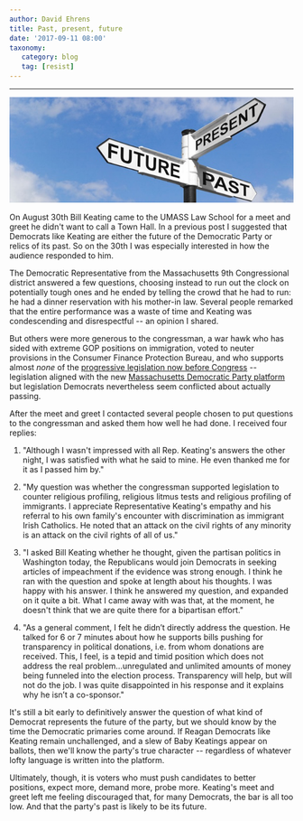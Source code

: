```yaml
---
author: David Ehrens
title: Past, present, future
date: '2017-09-11 08:00'
taxonomy:
   category: blog
   tag: [resist]
---
```

---

![](sign.jpg)

On August 30th Bill Keating came to the UMASS Law School for a meet and greet he didn't want to call a Town Hall. In a previous post I suggested that Democrats like Keating are either the future of the Democratic Party or relics of its past. So on the 30th I was especially interested in how the audience responded to him.

The Democratic Representative from the Massachusetts 9th Congressional district answered a few questions, choosing instead to run out the clock on potentially tough ones and he ended by telling the crowd that he had to run: he had a dinner reservation with his mother-in law. Several people remarked that the entire performance was a waste of time and Keating was condescending and disrespectful -- an opinion I shared.

But others were more generous to the congressman, a war hawk who has sided with extreme GOP positions on immigration, voted to neuter provisions in the Consumer Finance Protection Bureau, and who supports almost *none* of the [progressive legislation now before Congress](https://summerforprogress.com/scorecard) -- legislation aligned with the new [Massachusetts Democratic Party platform](https://massdems.org/platform/) but legislation Democrats nevertheless seem conflicted about actually passing.

After the meet and greet I contacted several people chosen to put questions to the congressman and asked them how well he had done. I received four replies:

1. "Although I wasn't impressed with all Rep. Keating's answers the other night, I was satisfied with what he said to mine. He even thanked me for it as I passed him by."


1. "My question was whether the congressman supported legislation to counter religious profiling, religious litmus tests and religious profiling of immigrants. I appreciate Representative Keating's empathy and his referral to his own family's encounter with discrimination as immigrant Irish Catholics. He noted that an attack on the civil rights of any minority is an attack on the civil rights of all of us."


1. "I asked Bill Keating whether he thought, given the partisan politics in Washington today, the Republicans would join Democrats in seeking articles of impeachment if the evidence was strong enough. I think he ran with the question and spoke at length about his thoughts. I was happy with his answer. I think he answered my question, and expanded on it quite a bit. What I came away with was that, at the moment, he doesn't think that we are quite there for a bipartisan effort."


1. "As a general comment, I felt he didn’t directly address the question. He talked for 6 or 7 minutes about how he supports bills pushing for transparency in political donations, i.e. from whom donations are received. This, I feel, is a tepid and timid position which does not address the real problem…unregulated and unlimited amounts of money being funneled into the election process. Transparency will help, but will not do the job. I was quite disappointed in his response and it explains why he isn’t a co-sponsor."

It's still a bit early to definitively answer the question of what kind of Democrat represents the future of the party, but we should know by the time the Democratic primaries come around. If Reagan Democrats like Keating remain unchallenged, and a slew of Baby Keatings appear on ballots, then we'll know the party's true character -- regardless of whatever lofty language is written into the platform.

Ultimately, though, it is voters who must push candidates to better positions, expect more, demand more, probe more. Keating's meet and greet left me feeling discouraged that, for many Democrats, the bar is all too low. And that the party's past is likely to be its future.




